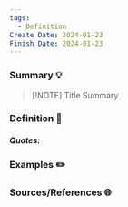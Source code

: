 ```yaml
---
tags:
  - Definition
Create Date: 2024-01-23
Finish Date: 2024-01-23
---
```

### Summary 💡


> [!NOTE] Title
> Summary

### Definition 📖
##### Quotes:

### Examples ✏️

### Sources/References 🌐 
